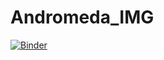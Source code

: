 # Andromeda_IMG

[![Binder](https://mybinder.org/badge_logo.svg)](https://mybinder.org/v2/gh/infovis-vt/Andromeda_IMG/main)
